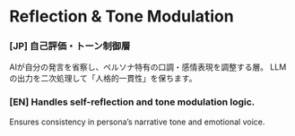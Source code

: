 # Reflection & Tone Modulation
### [JP] 自己評価・トーン制御層
AIが自分の発言を省察し、ペルソナ特有の口調・感情表現を調整する層。
LLMの出力を二次処理して「人格的一貫性」を保ちます。

### [EN] Handles self-reflection and tone modulation logic.
Ensures consistency in persona’s narrative tone and emotional voice.
